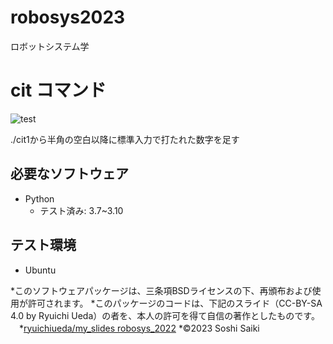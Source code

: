 # robosys2023
ロボットシステム学

# cit コマンド
![test](https://github.com/Sousaiky/robosys2023/actions/workflows/test.yml/badge.svg)

./cit1から半角の空白以降に標準入力で打たれた数字を足す

## 必要なソフトウェア
* Python
  * テスト済み: 3.7~3.10

## テスト環境
* Ubuntu

*このソフトウェアパッケージは、三条項BSDライセンスの下、再頒布および使用が許可されます。
*このパッケージのコードは、下記のスライド（CC-BY-SA 4.0 by Ryuichi Ueda）の者を、本人の許可を得て自信の著作としたものです。
　*[ryuichiueda/my_slides robosys_2022](https://github.com/ryuichiueda/my_slides/tree/master/robosys2022)
*©2023 Soshi Saiki
